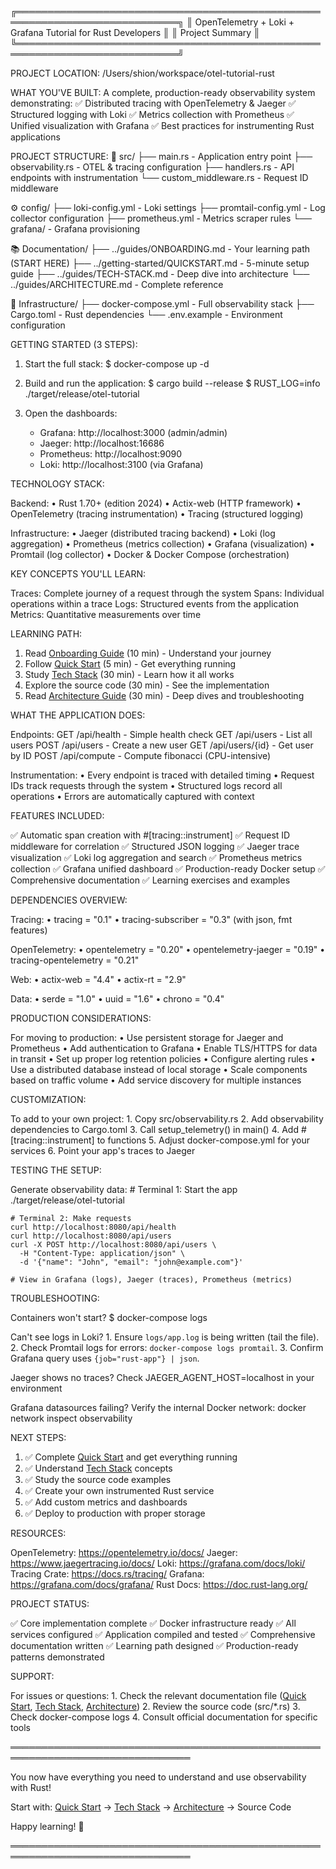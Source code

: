 ╔════════════════════════════════════════════════════════════════════════════╗
║         OpenTelemetry + Loki + Grafana Tutorial for Rust Developers        ║
║                            Project Summary                                  ║
╚════════════════════════════════════════════════════════════════════════════╝

PROJECT LOCATION:
  /Users/shion/workspace/otel-tutorial-rust

WHAT YOU'VE BUILT:
  A complete, production-ready observability system demonstrating:
  ✅ Distributed tracing with OpenTelemetry & Jaeger
  ✅ Structured logging with Loki
  ✅ Metrics collection with Prometheus
  ✅ Unified visualization with Grafana
  ✅ Best practices for instrumenting Rust applications

PROJECT STRUCTURE:
  📁 src/
     ├── main.rs                    - Application entry point
     ├── observability.rs           - OTEL & tracing configuration
     ├── handlers.rs                - API endpoints with instrumentation
     └── custom_middleware.rs       - Request ID middleware
  
  ⚙️  config/
     ├── loki-config.yml            - Loki settings
     ├── promtail-config.yml        - Log collector configuration
     ├── prometheus.yml             - Metrics scraper rules
     └── grafana/                   - Grafana provisioning
  
  📚 Documentation/
     ├── ../guides/ONBOARDING.md       - Your learning path (START HERE)
     ├── ../getting-started/QUICKSTART.md - 5-minute setup guide
     ├── ../guides/TECH-STACK.md       - Deep dive into architecture
     └── ../guides/ARCHITECTURE.md     - Complete reference
  
  🐳 Infrastructure/
     ├── docker-compose.yml         - Full observability stack
     ├── Cargo.toml                 - Rust dependencies
     └── .env.example               - Environment configuration

GETTING STARTED (3 STEPS):

  1. Start the full stack:
     $ docker-compose up -d

  2. Build and run the application:
     $ cargo build --release
     $ RUST_LOG=info ./target/release/otel-tutorial

  3. Open the dashboards:
     - Grafana:  http://localhost:3000 (admin/admin)
     - Jaeger:   http://localhost:16686
     - Prometheus: http://localhost:9090
     - Loki:     http://localhost:3100 (via Grafana)

TECHNOLOGY STACK:

  Backend:
    • Rust 1.70+ (edition 2024)
    • Actix-web (HTTP framework)
    • OpenTelemetry (tracing instrumentation)
    • Tracing (structured logging)
    
  Infrastructure:
    • Jaeger (distributed tracing backend)
    • Loki (log aggregation)
    • Prometheus (metrics collection)
    • Grafana (visualization)
    • Promtail (log collector)
    • Docker & Docker Compose (orchestration)

KEY CONCEPTS YOU'LL LEARN:

  Traces:  Complete journey of a request through the system
  Spans:   Individual operations within a trace
  Logs:    Structured events from the application
  Metrics: Quantitative measurements over time

LEARNING PATH:

  1. Read [Onboarding Guide](../guides/ONBOARDING.md)       (10 min) - Understand your journey
  2. Follow [Quick Start](../getting-started/QUICKSTART.md)  (5 min) - Get everything running
  3. Study [Tech Stack](../guides/TECH-STACK.md)             (30 min) - Learn how it all works
  4. Explore the source code                              (30 min) - See the implementation
  5. Read [Architecture Guide](../guides/ARCHITECTURE.md)    (30 min) - Deep dives and troubleshooting

WHAT THE APPLICATION DOES:

  Endpoints:
    GET  /api/health              - Simple health check
    GET  /api/users               - List all users
    POST /api/users               - Create a new user
    GET  /api/users/{id}          - Get user by ID
    POST /api/compute             - Compute fibonacci (CPU-intensive)

  Instrumentation:
    • Every endpoint is traced with detailed timing
    • Request IDs track requests through the system
    • Structured logs record all operations
    • Errors are automatically captured with context

FEATURES INCLUDED:

  ✅ Automatic span creation with #[tracing::instrument]
  ✅ Request ID middleware for correlation
  ✅ Structured JSON logging
  ✅ Jaeger trace visualization
  ✅ Loki log aggregation and search
  ✅ Prometheus metrics collection
  ✅ Grafana unified dashboard
  ✅ Production-ready Docker setup
  ✅ Comprehensive documentation
  ✅ Learning exercises and examples

DEPENDENCIES OVERVIEW:

  Tracing:
    • tracing = "0.1"
    • tracing-subscriber = "0.3" (with json, fmt features)
  
  OpenTelemetry:
    • opentelemetry = "0.20"
    • opentelemetry-jaeger = "0.19"
    • tracing-opentelemetry = "0.21"
  
  Web:
    • actix-web = "4.4"
    • actix-rt = "2.9"
  
  Data:
    • serde = "1.0"
    • uuid = "1.6"
    • chrono = "0.4"

PRODUCTION CONSIDERATIONS:

  For moving to production:
    • Use persistent storage for Jaeger and Prometheus
    • Add authentication to Grafana
    • Enable TLS/HTTPS for data in transit
    • Set up proper log retention policies
    • Configure alerting rules
    • Use a distributed database instead of local storage
    • Scale components based on traffic volume
    • Add service discovery for multiple instances

CUSTOMIZATION:

  To add to your own project:
    1. Copy src/observability.rs
    2. Add observability dependencies to Cargo.toml
    3. Call setup_telemetry() in main()
    4. Add #[tracing::instrument] to functions
    5. Adjust docker-compose.yml for your services
    6. Point your app's traces to Jaeger

TESTING THE SETUP:

  Generate observability data:
    # Terminal 1: Start the app
    ./target/release/otel-tutorial
    
    # Terminal 2: Make requests
    curl http://localhost:8080/api/health
    curl http://localhost:8080/api/users
    curl -X POST http://localhost:8080/api/users \
      -H "Content-Type: application/json" \
      -d '{"name": "John", "email": "john@example.com"}'
    
    # View in Grafana (logs), Jaeger (traces), Prometheus (metrics)

TROUBLESHOOTING:

  Containers won't start?
    $ docker-compose logs
    
  Can't see logs in Loki?
    1. Ensure `logs/app.log` is being written (tail the file).
    2. Check Promtail logs for errors: `docker-compose logs promtail`.
    3. Confirm Grafana query uses `{job="rust-app"} | json`.

  Jaeger shows no traces?
    Check JAEGER_AGENT_HOST=localhost in your environment
    
  Grafana datasources failing?
    Verify the internal Docker network: docker network inspect observability

NEXT STEPS:

  1. ✅ Complete [Quick Start](../getting-started/QUICKSTART.md) and get everything running
  2. ✅ Understand [Tech Stack](../guides/TECH-STACK.md) concepts
  3. ✅ Study the source code examples
  4. ✅ Create your own instrumented Rust service
  5. ✅ Add custom metrics and dashboards
  6. ✅ Deploy to production with proper storage

RESOURCES:

  OpenTelemetry:     https://opentelemetry.io/docs/
  Jaeger:            https://www.jaegertracing.io/docs/
  Loki:              https://grafana.com/docs/loki/
  Tracing Crate:     https://docs.rs/tracing/
  Grafana:           https://grafana.com/docs/grafana/
  Rust Docs:         https://doc.rust-lang.org/

PROJECT STATUS:

  ✅ Core implementation complete
  ✅ Docker infrastructure ready
  ✅ All services configured
  ✅ Application compiled and tested
  ✅ Comprehensive documentation written
  ✅ Learning path designed
  ✅ Production-ready patterns demonstrated

SUPPORT:

  For issues or questions:
    1. Check the relevant documentation file ([Quick Start](../getting-started/QUICKSTART.md), [Tech Stack](../guides/TECH-STACK.md), [Architecture](../guides/ARCHITECTURE.md))
    2. Review the source code (src/*.rs)
    3. Check docker-compose logs
    4. Consult official documentation for specific tools

═══════════════════════════════════════════════════════════════════════════════

You now have everything you need to understand and use observability with Rust!

Start with: [Quick Start](../getting-started/QUICKSTART.md) → [Tech Stack](../guides/TECH-STACK.md) → [Architecture](../guides/ARCHITECTURE.md) → Source Code

Happy learning! 🚀

═══════════════════════════════════════════════════════════════════════════════
